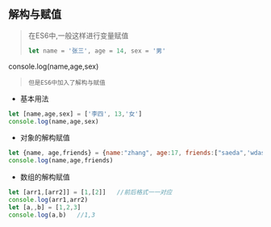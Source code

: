 ## 解构与赋值
> 在ES6中,一般这样进行变量赋值
>```js
>let name = '张三', age = 14, sex = '男'
console.log(name,age,sex)
>```
>但是ES6中加入了解构与赋值

- 基本用法
```js
let [name,age,sex] = ['李四', 13,'女']
console.log(name,age,sex)
```

- 对象的解构赋值
```js
let {name, age,friends} = {name:"zhang", age:17, friends:["saeda",'wdas']};
console.log(name,age,friends)
```

- 数组的解构赋值
```js
let [arr1,[arr2]] = [1,[2]]   //前后格式一一对应
console.log(arr1,arr2)
let [a,,b] = [1,2,3]
console.log(a,b)   //1,3
```
